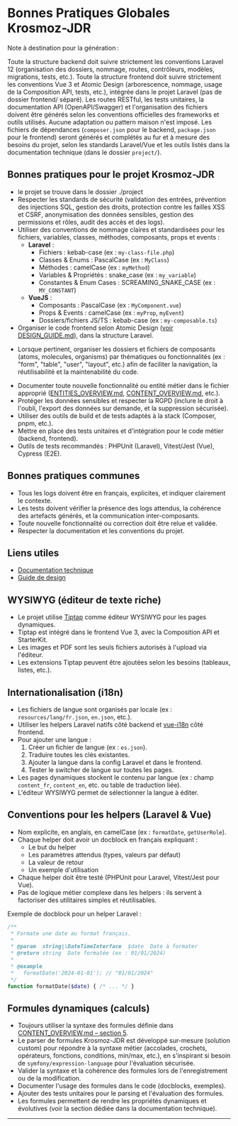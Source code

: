 # Bonnes Pratiques Globales Krosmoz-JDR

Note à destination pour la génération :

Toute la structure backend doit suivre strictement les conventions Laravel 12 (organisation des dossiers, nommage, routes, contrôleurs, modèles, migrations, tests, etc.).
Toute la structure frontend doit suivre strictement les conventions Vue 3 et Atomic Design (arborescence, nommage, usage de la Composition API, tests, etc.), intégrée dans le projet Laravel (pas de dossier frontend/ séparé).
Les routes RESTful, les tests unitaires, la documentation API (OpenAPI/Swagger) et l'organisation des fichiers doivent être générés selon les conventions officielles des frameworks et outils utilisés.
Aucune adaptation ou pattern maison n'est imposé.
Les fichiers de dépendances (`composer.json` pour le backend, `package.json` pour le frontend) seront générés et complétés au fur et à mesure des besoins du projet, selon les standards Laravel/Vue et les outils listés dans la documentation technique (dans le dossier `project/`).

## Bonnes pratiques pour le projet Krosmoz-JDR

- le projet se trouve dans le dossier ./project
- Respecter les standards de sécurité (validation des entrées, prévention des injections SQL, gestion des droits, protection contre les failles XSS et CSRF, anonymisation des données sensibles, gestion des permissions et rôles, audit des accès et des logs).
- Utiliser des conventions de nommage claires et standardisées pour les fichiers, variables, classes, méthodes, composants, props et events :
  - **Laravel** :
    - Fichiers : kebab-case (ex : `my-class-file.php`)
    - Classes & Enums : PascalCase (ex : `MyClass`)
    - Méthodes : camelCase (ex : `myMethod`)
    - Variables & Propriétés : snake_case (ex : `my_variable`)
    - Constantes & Enum Cases : SCREAMING_SNAKE_CASE (ex : `MY_CONSTANT`)
  - **VueJS** :
    - Composants : PascalCase (ex : `MyComponent.vue`)
    - Props & Events : camelCase (ex : `myProp`, `myEvent`)
    - Dossiers/fichiers JS/TS : kebab-case (ex : `my-composable.ts`)
- Organiser le code frontend selon Atomic Design ([voir DESIGN_GUIDE.md](./DESIGN_GUIDE.md)), dans la structure Laravel.

* Lorsque pertinent, organiser les dossiers et fichiers de composants (atoms, molecules, organisms) par thématiques ou fonctionnalités (ex : "form", "table", "user", "layout", etc.) afin de faciliter la navigation, la réutilisabilité et la maintenabilité du code.

- Documenter toute nouvelle fonctionnalité ou entité métier dans le fichier approprié ([ENTITIES_OVERVIEW.md](./ENTITIES_OVERVIEW.md), [CONTENT_OVERVIEW.md](./CONTENT_OVERVIEW.md), etc.).
- Protéger les données sensibles et respecter la RGPD (inclure le droit à l'oubli, l'export des données sur demande, et la suppression sécurisée).
- Utiliser des outils de build et de tests adaptés à la stack (Composer, pnpm, etc.).
- Mettre en place des tests unitaires et d'intégration pour le code métier (backend, frontend).
- Outils de tests recommandés : PHPUnit (Laravel), Vitest/Jest (Vue), Cypress (E2E).

## Bonnes pratiques communes

- Tous les logs doivent être en français, explicites, et indiquer clairement le contexte.
- Les tests doivent vérifier la présence des logs attendus, la cohérence des artefacts générés, et la communication inter-composants.
- Toute nouvelle fonctionnalité ou correction doit être relue et validée.
- Respecter la documentation et les conventions du projet.

## Liens utiles

- [Documentation technique](./TECHNOLOGIES.md)
- [Guide de design](./DESIGN_GUIDE.md)

## WYSIWYG (éditeur de texte riche)

- Le projet utilise [Tiptap](https://next.tiptap.dev/docs/editor/getting-started/install/vue3) comme éditeur WYSIWYG pour les pages dynamiques.
- Tiptap est intégré dans le frontend Vue 3, avec la Composition API et StarterKit.
- Les images et PDF sont les seuls fichiers autorisés à l'upload via l'éditeur.
- Les extensions Tiptap peuvent être ajoutées selon les besoins (tableaux, listes, etc.).

## Internationalisation (i18n)

- Les fichiers de langue sont organisés par locale (ex : `resources/lang/fr.json`, `en.json`, etc.).
- Utiliser les helpers Laravel natifs côté backend et [vue-i18n](https://vue-i18n.intlify.dev/) côté frontend.
- Pour ajouter une langue :
  1. Créer un fichier de langue (ex : `es.json`).
  2. Traduire toutes les clés existantes.
  3. Ajouter la langue dans la config Laravel et dans le frontend.
  4. Tester le switcher de langue sur toutes les pages.
- Les pages dynamiques stockent le contenu par langue (ex : champ `content_fr`, `content_en`, etc. ou table de traduction liée).
- L'éditeur WYSIWYG permet de sélectionner la langue à éditer.

## Conventions pour les helpers (Laravel & Vue)

- Nom explicite, en anglais, en camelCase (ex : `formatDate`, `getUserRole`).
- Chaque helper doit avoir un docblock en français expliquant :
  - Le but du helper
  - Les paramètres attendus (types, valeurs par défaut)
  - La valeur de retour
  - Un exemple d'utilisation
- Chaque helper doit être testé (PHPUnit pour Laravel, Vitest/Jest pour Vue).
- Pas de logique métier complexe dans les helpers : ils servent à factoriser des utilitaires simples et réutilisables.

Exemple de docblock pour un helper Laravel :

```php
/**
 * Formate une date au format français.
 *
 * @param  string|\DateTimeInterface  $date  Date à formater
 * @return string  Date formatée (ex : 01/01/2024)
 *
 * @example
 *   formatDate('2024-01-01'); // "01/01/2024"
 */
function formatDate($date) { /* ... */ }
```

## Formules dynamiques (calculs)

- Toujours utiliser la syntaxe des formules définie dans [CONTENT_OVERVIEW.md – section 5](./CONTENT_OVERVIEW.md#5-syntaxe-des-formules-krosmoz-jdr).
- Le parser de formules Krosmoz-JDR est développé sur-mesure (solution custom) pour répondre à la syntaxe métier (accolades, crochets, opérateurs, fonctions, conditions, min/max, etc.), en s'inspirant si besoin de `symfony/expression-language` pour l'évaluation sécurisée.
- Valider la syntaxe et la cohérence des formules lors de l'enregistrement ou de la modification.
- Documenter l'usage des formules dans le code (docblocks, exemples).
- Ajouter des tests unitaires pour le parsing et l'évaluation des formules.
- Les formules permettent de rendre les propriétés dynamiques et évolutives (voir la section dédiée dans la documentation technique).
---